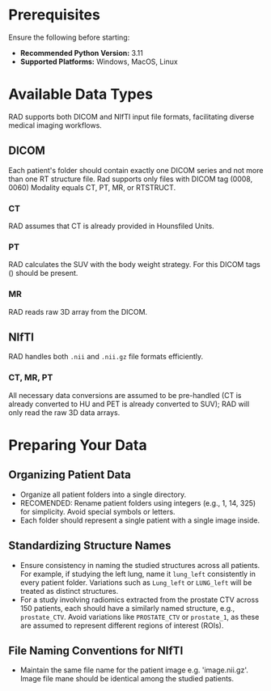 # Prerequisites
Ensure the following before starting:
* **Recommended Python Version:** 3.11
* **Supported Platforms:** Windows, MacOS, Linux

# Available Data Types
RAD supports both DICOM and NIfTI input file formats, facilitating diverse medical imaging workflows.

## DICOM
Each patient's folder should contain exactly one DICOM series and not more than one RT structure file.
Rad supports only files with DICOM tag (0008, 0060) Modality equals CT, PT, MR, or RTSTRUCT.

### CT
RAD assumes that CT is already provided in Hounsfiled Units.

### PT
RAD calculates the SUV with the body weight strategy. For this DICOM tags () should be present.

### MR
RAD reads raw 3D array from the DICOM.

## NIfTI
RAD handles both `.nii` and `.nii.gz` file formats efficiently.

### CT, MR, PT
All necessary data conversions are assumed to be pre-handled (CT is already converted to HU and PET is already converted to SUV); RAD will only read the raw 3D data arrays.

# Preparing Your Data
## Organizing Patient Data
* Organize all patient folders into a single directory. 
* RECOMENDED: Rename patient folders using integers (e.g., 1, 14, 325) for simplicity. Avoid special symbols or letters.
* Each folder should represent a single patient with a single image inside.

## Standardizing Structure Names
* Ensure consistency in naming the studied structures across all patients. For example, if studying the left lung, name it `lung_left` consistently in every patient folder. Variations such as `Lung_left` or `LUNG_left` will be treated as distinct structures.
* For a study involving radiomics extracted from the prostate CTV across 150 patients, each should have a similarly named structure, e.g., `prostate_CTV`. Avoid variations like `PROSTATE_CTV` or `prostate_1`, as these are assumed to represent different regions of interest (ROIs).

## File Naming Conventions for NIfTI
* Maintain the same file name for the patient image e.g. 'image.nii.gz'. Image file mane should be identical among the studied patients.
